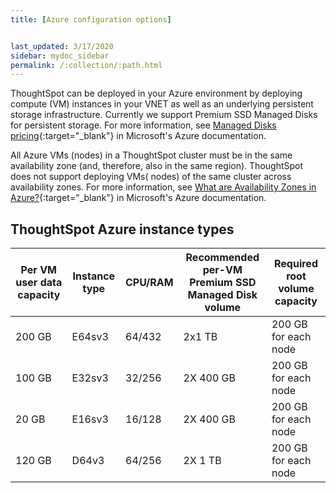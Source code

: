 ```yaml
---
title: [Azure configuration options]


last_updated: 3/17/2020
sidebar: mydoc_sidebar
permalink: /:collection/:path.html
---
```

ThoughtSpot can be deployed in your Azure environment by deploying compute (VM) instances in your VNET as well as an underlying persistent storage infrastructure. Currently we support Premium SSD Managed Disks for persistent storage. For more information, see [Managed Disks pricing](https://azure.microsoft.com/en-us/pricing/details/managed-disks/){:target="_blank"} in Microsoft's Azure documentation.

All Azure VMs (nodes) in a ThoughtSpot cluster must be in the same availability zone
(and, therefore, also in the same region). ThoughtSpot does not support deploying VMs( nodes) of the same cluster across availability zones. For more information, see [What are Availability Zones in Azure?](https://docs.microsoft.com/en-us/azure/availability-zones/az-overview){:target="_blank"} in Microsoft's Azure documentation.

## ThoughtSpot Azure instance types

| Per VM user data capacity | Instance type | CPU/RAM | Recommended per-VM <br>Premium SSD Managed Disk volume | Required root volume capacity |
| --- | --- | --- |--- | --- |
| 200 GB | E64sv3 | 64/432 | 2x1 TB | 200 GB for each node |
| 100 GB | E32sv3 | 32/256 | 2X 400 GB | 200 GB for each node |
| 20 GB | E16sv3 | 16/128 | 2X 400 GB | 200 GB for each node |
| 120 GB | D64v3 | 64/256 | 2X 1 TB | 200 GB for each node |
